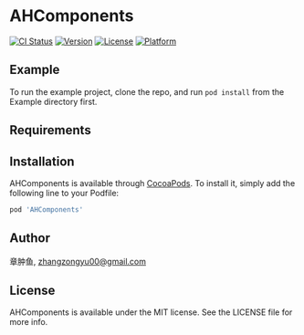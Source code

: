 # AHComponents

[![CI Status](https://img.shields.io/travis/章肿鱼/AHComponents.svg?style=flat)](https://travis-ci.org/章肿鱼/AHComponents)
[![Version](https://img.shields.io/cocoapods/v/AHComponents.svg?style=flat)](https://cocoapods.org/pods/AHComponents)
[![License](https://img.shields.io/cocoapods/l/AHComponents.svg?style=flat)](https://cocoapods.org/pods/AHComponents)
[![Platform](https://img.shields.io/cocoapods/p/AHComponents.svg?style=flat)](https://cocoapods.org/pods/AHComponents)

## Example

To run the example project, clone the repo, and run `pod install` from the Example directory first.

## Requirements

## Installation

AHComponents is available through [CocoaPods](https://cocoapods.org). To install
it, simply add the following line to your Podfile:

```ruby
pod 'AHComponents'
```

## Author

章肿鱼, zhangzongyu00@gmail.com

## License

AHComponents is available under the MIT license. See the LICENSE file for more info.
